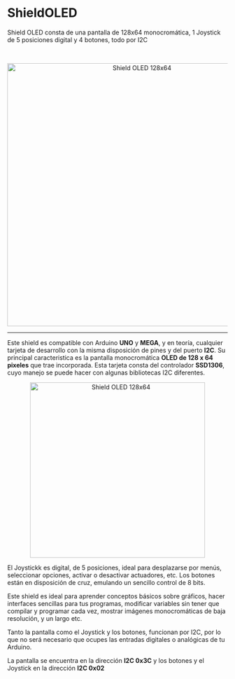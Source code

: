 # ShieldOLED
Shield OLED consta de una pantalla de 128x64 monocromática, 1 Joystick de 5 posiciones digital y 4 botones, todo por I2C

<br>

<p align="center">
  <img src="https://github.com/user-attachments/assets/dcdf06f8-bd02-4f81-98c5-084477218ea8" alt="Shield OLED 128x64" width="600"/>
</p>

---

Este shield es compatible con Arduino **UNO** y **MEGA**, y en teoría, cualquier tarjeta de desarrollo con la misma disposición de pines y del puerto **I2C**. Su principal caracteristica es la pantalla monocromática **OLED de 128 x 64 pixeles** que trae incorporada. Esta tarjeta consta del controlador **SSD1306**, cuyo manejo se puede hacer con algunas bibliotecas I2C diferentes.

<p align="center">
  <img src="https://github.com/user-attachments/assets/cebdb68c-9965-4e3e-93d1-0c78c1f04b5a" alt="Shield OLED 128x64" width="400"/>
</p>

El Joystickk es digital, de 5 posiciones, ideal para desplazarse por menús, seleccionar opciones, activar o desactivar actuadores, etc.
Los botones están en disposición de cruz, emulando un sencillo control de 8 bits.

Este shield es ideal para aprender conceptos básicos sobre gráficos, hacer interfaces sencillas para tus programas, modificar variables sin tener que compilar y programar cada vez, mostrar imágenes monocromáticas de baja resolución, y un largo etc.

Tanto la pantalla como el Joystick y los botones, funcionan por I2C, por lo que no será necesario que ocupes las entradas digitales o analógicas de tu Arduino.

La pantalla se encuentra en la dirección **I2C 0x3C** y los botones y el Joystick en la dirección **I2C 0x02**
